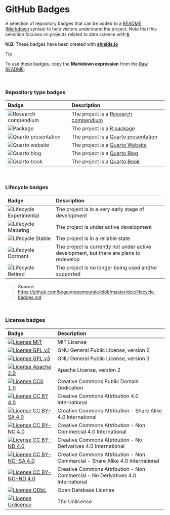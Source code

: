 # GitHub Badges

A selection of repository badges that can be added to a [README](https://docs.github.com/en/repositories/managing-your-repositorys-settings-and-features/customizing-your-repository/about-readmes) ([Markdown](https://docs.github.com/en/get-started/writing-on-github/getting-started-with-writing-and-formatting-on-github/basic-writing-and-formatting-syntax) syntax) to help visitors understand the project.
Note that this selection focuses on projects related to data science with [**`R`**](https://cran.r-project.org/).

**N.B.** These badges have been created with [**shields.io**](https://shields.io/badges)


> [!TIP]
> To use these badges, copy the **Markdown expression** from the [Raw README](https://raw.githubusercontent.com/FRBCesab/github-badges/refs/heads/main/README.md).


<br/>

### Repository type badges

| Badge | Description |
|:------|:------------|
| ![Research compendium](https://img.shields.io/static/v1?message=Compendium&logo=r&labelColor=5c5c5c&color=yellowgreen&logoColor=white&label=%20) | The project is a [Research compendium](https://cran.r-project.org/web/packages/rcompendium/vignettes/working_with_a_compendium.html) |
| ![Package](https://img.shields.io/static/v1?message=Package&logo=r&labelColor=5c5c5c&color=yellowgreen&logoColor=white&label=%20) | The project is a [R package](https://r-pkgs.org/) |
| ![Quarto presentation](https://img.shields.io/static/v1?message=Presentation&logo=quarto&labelColor=5c5c5c&color=yellowgreen&logoColor=white&label=%20) | The project is a [Quarto presentation](https://quarto.org/docs/presentations/) |
| ![Quarto website](https://img.shields.io/static/v1?message=Website&logo=quarto&labelColor=5c5c5c&color=yellowgreen&logoColor=white&label=%20) | The project is a [Quarto Website](https://quarto.org/docs/websites/) |
| ![Quarto blog](https://img.shields.io/static/v1?message=Blog&logo=quarto&labelColor=5c5c5c&color=yellowgreen&logoColor=white&label=%20) | The project is a [Quarto Blog](https://quarto.org/docs/websites/website-blog.html) |
| ![Quarto book](https://img.shields.io/static/v1?message=Book&logo=quarto&labelColor=5c5c5c&color=yellowgreen&logoColor=white&label=%20) | The project is a [Quarto Book](https://quarto.org/docs/books/) |


<br/>

### Lifecycle badges

| Badge | Description |
|:------|:------------|
| ![Lifecycle Experimental](https://img.shields.io/badge/Lifecycle-Experimental-339999) | The project is in a very early stage of development |
| ![Lifecycle Maturing](https://img.shields.io/badge/Lifecycle-Maturing-007EC6) | The project is under active development |
| ![Lifecycle Stable](https://img.shields.io/badge/Lifecycle-Stable-97ca00) | The project is in a reliable state |
| ![Lifecycle Dormant](https://img.shields.io/badge/Lifecycle-Dormant-ff7f2a) | The project is currently not under active development, but there are plans to redevelop |
| ![Lifecycle Retired](https://img.shields.io/badge/Lifecycle-Retired-d45500) | The project is no longer being used and/or supported |


> **_Source:_** <https://github.com/bcgov/repomountie/blob/master/doc/lifecycle-badges.md>


<br/>

### License badges

| Badge | Description |
|:------|:------------|
| [![License MIT](https://img.shields.io/badge/License-MIT-yellow.svg)](https://opensource.org/licenses/MIT) | MIT License |
| [![License GPL v2](https://img.shields.io/badge/License-GPL_v2-blue.svg)](https://www.gnu.org/licenses/old-licenses/gpl-2.0.en.html) | GNU General Public License, version 2 |
| [![License GPL v3](https://img.shields.io/badge/License-GPL_v3-blue.svg)](https://www.gnu.org/licenses/gpl-3.0) | GNU General Public License, version 3 |
| [![License Apache 2.0](https://img.shields.io/badge/License-Apache_2.0-blue.svg)](https://opensource.org/licenses/Apache-2.0) | Apache License, version 2 |
| [![License CC0 1.0](https://img.shields.io/badge/License-CC0_1.0-green.svg)](https://creativecommons.org/publicdomain/zero/1.0/) | Creative Commons Public Domain Dedication |
| [![License CC BY 4.0](https://img.shields.io/badge/License-CC%20BY%204.0-green.svg)](https://creativecommons.org/licenses/by/4.0/) | Creative Commons Attribution 4.0 International |
| [![License CC BY-SA 4.0](https://img.shields.io/badge/License-CC_BY--SA_4.0-green.svg)](https://creativecommons.org/licenses/by-sa/4.0/) | Creative Commons Attribution - Share Alike 4.0 International |
| [![License CC BY-NC 4.0](https://img.shields.io/badge/License-CC_BY--NC_4.0-green.svg)](https://creativecommons.org/licenses/by-nc/4.0/) | Creative Commons Attribution - Non Commercial 4.0 International  |
| [![License CC BY-ND 4.0](https://img.shields.io/badge/License-CC_BY--ND_4.0-green.svg)](https://creativecommons.org/licenses/by-nd/4.0/) | Creative Commons Attribution - No Derivatives 4.0 International |
| [![License CC BY-NC-SA 4.0](https://img.shields.io/badge/License-CC_BY--NC--SA_4.0-green.svg)](https://creativecommons.org/licenses/by-nc-sa/4.0/)| Creative Commons Attribution - Non Commercial - Share Alike 4.0 International |
| [![License CC BY-NC-ND 4.0](https://img.shields.io/badge/License-CC_BY--NC--ND_4.0-green.svg)](https://creativecommons.org/licenses/by-nc-nd/4.0/) | Creative Commons Attribution - Non Commercial - No Derivatives 4.0 International |
| [![License ODbL](https://img.shields.io/badge/License-ODbL-brightgreen.svg)](https://opendatacommons.org/licenses/odbl/) | Open Database License |
| [![License Unlicense](https://img.shields.io/badge/License-Unlicense-blue.svg)](http://unlicense.org/) | The Unlicense |
